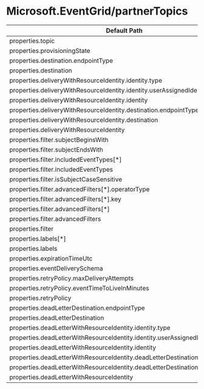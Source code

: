 # Microsoft.EventGrid/partnerTopics

| Default Path | Alias |
|---|---|
| properties.topic | Microsoft.EventGrid/partnerTopics/eventSubscriptions.topic |
| properties.provisioningState | Microsoft.EventGrid/partnerTopics/eventSubscriptions.provisioningState |
| properties.destination.endpointType | Microsoft.EventGrid/partnerTopics/eventSubscriptions.destination.endpointType |
| properties.destination | Microsoft.EventGrid/partnerTopics/eventSubscriptions.destination |
| properties.deliveryWithResourceIdentity.identity.type | Microsoft.EventGrid/partnerTopics/eventSubscriptions.deliveryWithResourceIdentity.identity.type |
| properties.deliveryWithResourceIdentity.identity.userAssignedIdentity | Microsoft.EventGrid/partnerTopics/eventSubscriptions.deliveryWithResourceIdentity.identity.userAssignedIdentity |
| properties.deliveryWithResourceIdentity.identity | Microsoft.EventGrid/partnerTopics/eventSubscriptions.deliveryWithResourceIdentity.identity |
| properties.deliveryWithResourceIdentity.destination.endpointType | Microsoft.EventGrid/partnerTopics/eventSubscriptions.deliveryWithResourceIdentity.destination.endpointType |
| properties.deliveryWithResourceIdentity.destination | Microsoft.EventGrid/partnerTopics/eventSubscriptions.deliveryWithResourceIdentity.destination |
| properties.deliveryWithResourceIdentity | Microsoft.EventGrid/partnerTopics/eventSubscriptions.deliveryWithResourceIdentity |
| properties.filter.subjectBeginsWith | Microsoft.EventGrid/partnerTopics/eventSubscriptions.filter.subjectBeginsWith |
| properties.filter.subjectEndsWith | Microsoft.EventGrid/partnerTopics/eventSubscriptions.filter.subjectEndsWith |
| properties.filter.includedEventTypes[*] | Microsoft.EventGrid/partnerTopics/eventSubscriptions.filter.includedEventTypes[*] |
| properties.filter.includedEventTypes | Microsoft.EventGrid/partnerTopics/eventSubscriptions.filter.includedEventTypes |
| properties.filter.isSubjectCaseSensitive | Microsoft.EventGrid/partnerTopics/eventSubscriptions.filter.isSubjectCaseSensitive |
| properties.filter.advancedFilters[*].operatorType | Microsoft.EventGrid/partnerTopics/eventSubscriptions.filter.advancedFilters[*].operatorType |
| properties.filter.advancedFilters[*].key | Microsoft.EventGrid/partnerTopics/eventSubscriptions.filter.advancedFilters[*].key |
| properties.filter.advancedFilters[*] | Microsoft.EventGrid/partnerTopics/eventSubscriptions.filter.advancedFilters[*] |
| properties.filter.advancedFilters | Microsoft.EventGrid/partnerTopics/eventSubscriptions.filter.advancedFilters |
| properties.filter | Microsoft.EventGrid/partnerTopics/eventSubscriptions.filter |
| properties.labels[*] | Microsoft.EventGrid/partnerTopics/eventSubscriptions.labels[*] |
| properties.labels | Microsoft.EventGrid/partnerTopics/eventSubscriptions.labels |
| properties.expirationTimeUtc | Microsoft.EventGrid/partnerTopics/eventSubscriptions.expirationTimeUtc |
| properties.eventDeliverySchema | Microsoft.EventGrid/partnerTopics/eventSubscriptions.eventDeliverySchema |
| properties.retryPolicy.maxDeliveryAttempts | Microsoft.EventGrid/partnerTopics/eventSubscriptions.retryPolicy.maxDeliveryAttempts |
| properties.retryPolicy.eventTimeToLiveInMinutes | Microsoft.EventGrid/partnerTopics/eventSubscriptions.retryPolicy.eventTimeToLiveInMinutes |
| properties.retryPolicy | Microsoft.EventGrid/partnerTopics/eventSubscriptions.retryPolicy |
| properties.deadLetterDestination.endpointType | Microsoft.EventGrid/partnerTopics/eventSubscriptions.deadLetterDestination.endpointType |
| properties.deadLetterDestination | Microsoft.EventGrid/partnerTopics/eventSubscriptions.deadLetterDestination |
| properties.deadLetterWithResourceIdentity.identity.type | Microsoft.EventGrid/partnerTopics/eventSubscriptions.deadLetterWithResourceIdentity.identity.type |
| properties.deadLetterWithResourceIdentity.identity.userAssignedIdentity | Microsoft.EventGrid/partnerTopics/eventSubscriptions.deadLetterWithResourceIdentity.identity.userAssignedIdentity |
| properties.deadLetterWithResourceIdentity.identity | Microsoft.EventGrid/partnerTopics/eventSubscriptions.deadLetterWithResourceIdentity.identity |
| properties.deadLetterWithResourceIdentity.deadLetterDestination.endpointType | Microsoft.EventGrid/partnerTopics/eventSubscriptions.deadLetterWithResourceIdentity.deadLetterDestination.endpointType |
| properties.deadLetterWithResourceIdentity.deadLetterDestination | Microsoft.EventGrid/partnerTopics/eventSubscriptions.deadLetterWithResourceIdentity.deadLetterDestination |
| properties.deadLetterWithResourceIdentity | Microsoft.EventGrid/partnerTopics/eventSubscriptions.deadLetterWithResourceIdentity |

